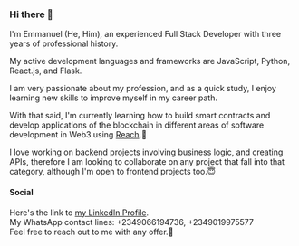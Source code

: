 ### Hi there 👋

I'm Emmanuel (He, Him), an experienced Full Stack Developer with three years of professional history.  

My active development languages and frameworks are JavaScript, Python, React.js, and Flask.  

I am very passionate about my profession, and as a quick study, I enjoy learning new skills to improve myself in my career path.  

With that said, I'm currently learning how to build smart contracts and develop applications of the blockchain in different areas of software development in Web3 using [Reach](https://docs.reach.sh/).🙂  

I love working on backend projects involving business logic, and creating APIs, therefore I am looking to collaborate on any project that fall into that category, although I'm open to frontend projects too.😇 

#### Social

Here's the link to [my LinkedIn Profile](https://www.linkedin.com/in/emmanuel-agbavwe-a99671184/).  
My WhatsApp contact lines: +2349066194736, +2349019975577  
Feel free to reach out to me with any offer.🤗

<!--
**Aro1914/Aro1914** is a ✨ _special_ ✨ repository because its `README.md` (this file) appears on your GitHub profile.

Here are some ideas to get you started:

- 🔭 I’m currently working on ...
- 🌱 I’m currently learning ...
- 👯 I’m looking to collaborate on ...
- 🤔 I’m looking for help with ...
- 💬 Ask me about ...
- 📫 How to reach me: ...
- 😄 Pronouns: ...
- ⚡ Fun fact: ...
-->
